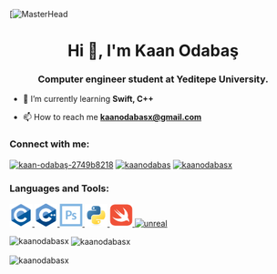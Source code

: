  [![MasterHead](https://i.ibb.co/ZBGsHkb/IMG-1062.jpg)


<h1 align="center">Hi 👋, I'm Kaan Odabaş</h1>
<h3 align="center">Computer engineer student at Yeditepe University.</h3>

- 🌱 I’m currently learning **Swift, C++**

- 📫 How to reach me **kaanodabasx@gmail.com**

<h3 align="left">Connect with me:</h3>
<p align="left">
<a href="https://linkedin.com/in/kaan-odabaş-2749b8218" target="blank"><img align="center" src="https://raw.githubusercontent.com/rahuldkjain/github-profile-readme-generator/master/src/images/icons/Social/linked-in-alt.svg" alt="kaan-odabaş-2749b8218" height="30" width="40" /></a>
<a href="https://instagram.com/kaanodabas" target="blank"><img align="center" src="https://raw.githubusercontent.com/rahuldkjain/github-profile-readme-generator/master/src/images/icons/Social/instagram.svg" alt="kaanodabas" height="30" width="40" /></a>
<a href="https://www.hackerrank.com/kaanodabasx" target="blank"><img align="center" src="https://raw.githubusercontent.com/rahuldkjain/github-profile-readme-generator/master/src/images/icons/Social/hackerrank.svg" alt="kaanodabasx" height="30" width="40" /></a>
</p>

<h3 align="left">Languages and Tools:</h3>
<p align="left"> <a href="https://www.cprogramming.com/" target="_blank" rel="noreferrer"> <img src="https://raw.githubusercontent.com/devicons/devicon/master/icons/c/c-original.svg" alt="c" width="40" height="40"/> </a> <a href="https://www.w3schools.com/cpp/" target="_blank" rel="noreferrer"> <img src="https://raw.githubusercontent.com/devicons/devicon/master/icons/cplusplus/cplusplus-original.svg" alt="cplusplus" width="40" height="40"/> </a> <a href="https://www.photoshop.com/en" target="_blank" rel="noreferrer"> <img src="https://raw.githubusercontent.com/devicons/devicon/master/icons/photoshop/photoshop-line.svg" alt="photoshop" width="40" height="40"/> </a> <a href="https://www.python.org" target="_blank" rel="noreferrer"> <img src="https://raw.githubusercontent.com/devicons/devicon/master/icons/python/python-original.svg" alt="python" width="40" height="40"/> </a> <a href="https://developer.apple.com/swift/" target="_blank" rel="noreferrer"> <img src="https://raw.githubusercontent.com/devicons/devicon/master/icons/swift/swift-original.svg" alt="swift" width="40" height="40"/> </a> <a href="https://unrealengine.com/" target="_blank" rel="noreferrer"> <img src="https://raw.githubusercontent.com/kenangundogan/fontisto/036b7eca71aab1bef8e6a0518f7329f13ed62f6b/icons/svg/brand/unreal-engine.svg" alt="unreal" width="40" height="40"/> </a> </p>

<p><img align="left" src="https://github-readme-stats.vercel.app/api/top-langs?username=kaanodabasx&show_icons=true&locale=en&layout=compact" alt="kaanodabasx" /></p>

<p>&nbsp;<img align="center" src="https://github-readme-stats.vercel.app/api?username=kaanodabasx&show_icons=true&locale=en" alt="kaanodabasx" /></p>

<p><img align="center" src="https://github-readme-streak-stats.herokuapp.com/?user=kaanodabasx&" alt="kaanodabasx" /></p>
